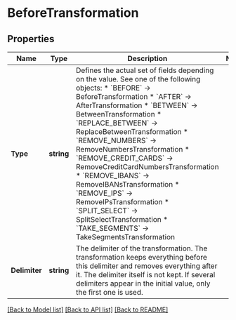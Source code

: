 # BeforeTransformation

## Properties

Name | Type | Description | Notes
------------ | ------------- | ------------- | -------------
**Type** | **string** | Defines the actual set of fields depending on the value. See one of the following objects:   * &#x60;BEFORE&#x60; -&gt; BeforeTransformation  * &#x60;AFTER&#x60; -&gt; AfterTransformation  * &#x60;BETWEEN&#x60; -&gt; BetweenTransformation  * &#x60;REPLACE_BETWEEN&#x60; -&gt; ReplaceBetweenTransformation  * &#x60;REMOVE_NUMBERS&#x60; -&gt; RemoveNumbersTransformation  * &#x60;REMOVE_CREDIT_CARDS&#x60; -&gt; RemoveCreditCardNumbersTransformation  * &#x60;REMOVE_IBANS&#x60; -&gt; RemoveIBANsTransformation  * &#x60;REMOVE_IPS&#x60; -&gt; RemoveIPsTransformation  * &#x60;SPLIT_SELECT&#x60; -&gt; SplitSelectTransformation  * &#x60;TAKE_SEGMENTS&#x60; -&gt; TakeSegmentsTransformation   | 
**Delimiter** | **string** | The delimiter of the transformation. The transformation keeps everything before this delimiter and removes everything after it.    The delimiter itself is not kept.   If several delimiters appear in the initial value, only the first one is used. | 

[[Back to Model list]](../README.md#documentation-for-models) [[Back to API list]](../README.md#documentation-for-api-endpoints) [[Back to README]](../README.md)


